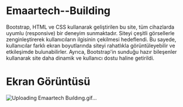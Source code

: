 # Emaartech--Building

Bootstrap, HTML ve CSS kullanarak geliştirilen bu site, tüm cihazlarda uyumlu (responsive) bir deneyim sunmaktadır. 
Siteyi çeşitli görsellerle zenginleştirerek kullanıcıların ilgisinin çekilmesi hedeflendi. Bu sayede, kullanıcılar farklı ekran boyutlarında siteyi rahatlıkla görüntüleyebilir ve etkileşimde bulunabilirler.
 Ayrıca, Bootstrap'in sunduğu hazır bileşenler  kullanarak site daha dinamik ve kullanıcı dostu haline getirildi. ​

# Ekran Görüntüsü
![Uploading Emaartech Buıldıng.gif…]()
